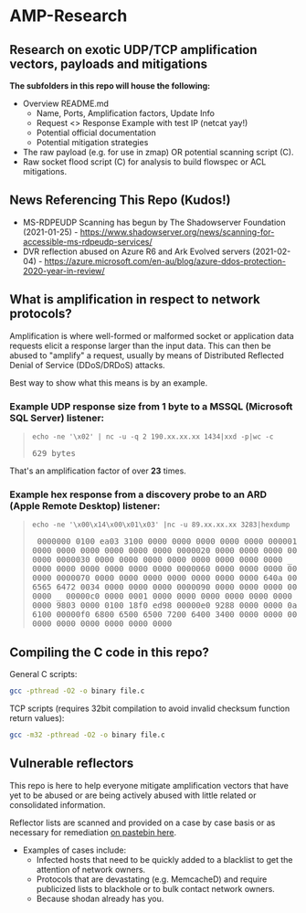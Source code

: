 # AMP-Research

## Research on exotic UDP/TCP amplification vectors, payloads and mitigations

**The subfolders in this repo will house the following:**

* Overview README.md
  * Name, Ports, Amplification factors, Update Info
  * Request <> Response Example with test IP (netcat yay!)
  * Potential official documentation
  * Potential mitigation strategies
* The raw payload (e.g. for use in zmap) OR potential scanning script (C).
* Raw socket flood script (C) for analysis to build flowspec or ACL mitigations.

## News Referencing This Repo (Kudos!)

* MS-RDPEUDP Scanning has begun by The Shadowserver Foundation (2021-01-25) - <https://www.shadowserver.org/news/scanning-for-accessible-ms-rdpeudp-services/>
* DVR reflection abused on Azure R6 and Ark Evolved servers (2021-02-04) - <https://azure.microsoft.com/en-au/blog/azure-ddos-protection-2020-year-in-review/>

## What is amplification in respect to network protocols?

Amplification is where well-formed or malformed socket or application data requests elicit a response larger than the input data. This can then be abused to "amplify" a request, usually by means of Distributed Reflected Denial of Service (DDoS/DRDoS) attacks.

Best way to show what this means is by an example.

### Example UDP response size from **1 byte** to a MSSQL (Microsoft SQL Server) listener:

> `echo -ne '\x02' | nc -u -q 2 190.xx.xx.xx 1434|xxd -p|wc -c`
	<pre>629 bytes</pre>

That's an amplification factor of over **23** times.

### Example hex response from a discovery probe to an ARD (Apple Remote Desktop) listener:

> `echo -ne '\x00\x14\x00\x01\x03' |nc -u 89.xx.xx.xx 3283|hexdump`
    <pre>
	0000000 0100 ea03 3100 0000 0000 0000 0000 0000
	0000010 0000 0000 0000 0000 0000 0000 0000 0000
	0000020 0000 0000 0000 0000 0100 0000 0000 0000
	0000030 0000 0000 0000 0000 0000 0000 0000 0000
	_
	0000050 0000 1200 0000 0000 0000 0000 0000 0000
	0000060 0000 0000 0000 0000 0000 0000 0000 0000
	0000070 0000 0000 0000 0000 0000 0000 0000 640a
	0000080 7461 6861 6565 6472 0034 0000 0000 0000
	0000090 0000 0000 0000 0000 0000 0000 0000 0000
	_
	00000c0 0000 0001 0000 0000 0000 0000 0000 0000
	00000d0 0000 0000 0000 9803 0000 0100 18f0 ed98
	00000e0 9288 0000 0000 0a00 6400 6100 7400 6100
	00000f0 6800 6500 6500 7200 6400 3400 0000 0000
	0000100 0000 0000 0000 0000 0000 0000 0000 0000
	</pre>

## Compiling the C code in this repo?

General C scripts:

```bash
gcc -pthread -O2 -o binary file.c
```

TCP scripts (requires 32bit compilation to avoid invalid checksum function return values):

```bash
gcc -m32 -pthread -O2 -o binary file.c
```

## Vulnerable reflectors

This repo is here to help everyone mitigate amplification vectors that have yet to be abused or are being actively abused with little related or consolidated information.

Reflector lists are scanned and provided on a case by case basis or as necessary for remediation [on pastebin here](https://pastebin.com/u/Phenomite/1/6WuyRz1m).

* Examples of cases include:
  * Infected hosts that need to be quickly added to a blacklist to get the attention of network owners.
  * Protocols that are devastating (e.g. MemcacheD) and require publicized lists to blackhole or to bulk contact network owners.
  * Because shodan already has you.
